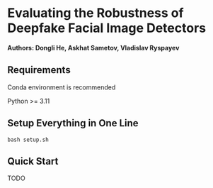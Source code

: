 # Evaluating the Robustness of Deepfake Facial Image Detectors
<b>Authors: Dongli He, Askhat Sametov, Vladislav Ryspayev</b>

## Requirements
Conda environment is recommended

Python >= 3.11

## Setup Everything in One Line
```
bash setup.sh
```

## Quick Start
TODO